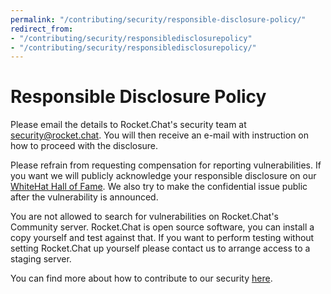 ```yaml
---
permalink: "/contributing/security/responsible-disclosure-policy/"
redirect_from:
- "/contributing/security/responsibledisclosurepolicy"
- "/contributing/security/responsibledisclosurepolicy/"
---
```


# Responsible Disclosure Policy

Please email the details to Rocket.Chat's security team at security@rocket.chat. You will then receive an e-mail with instruction on how to proceed with the disclosure.

Please refrain from requesting compensation for reporting vulnerabilities. If you want we will publicly acknowledge your responsible disclosure on our [WhiteHat Hall of Fame](https://rocket.chat/docs/contributing/security/#whitehat-hall-of-fame). We also try to make the confidential issue public after the vulnerability is announced.

You are not allowed to search for vulnerabilities on Rocket.Chat's Community server. Rocket.Chat is open source software, you can install a copy yourself and test against that. If you want to perform testing without setting Rocket.Chat up yourself please contact us to arrange access to a staging server.

You can find more about how to contribute to our security [here](https://rocket.chat/docs/contributing/security/).

